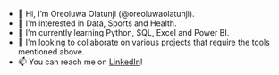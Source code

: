 - 👋 Hi, I’m Oreoluwa Olatunji (@oreoluwaolatunji).
- 👀 I’m interested in Data, Sports and Health.
- 🌱 I’m currently learning Python, SQL, Excel and Power BI.
- 💞️ I’m looking to collaborate on various projects that require the tools mentioned above.
- 📫 You can reach me on [LinkedIn](www.linkedin.com/in/oreoluwaolatunji24)!



<!---
oreoluwaolatunji/oreoluwaolatunji is a ✨ special ✨ repository because its `README.md` (this file) appears on your GitHub profile.
You can click the Preview link to take a look at your changes.
--->
